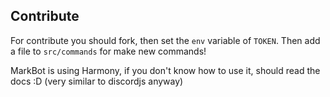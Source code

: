 ## Contribute

For contribute you should fork, then set the `env` variable of `TOKEN`.
Then add a file to `src/commands` for make new commands!

MarkBot is using Harmony, if you don't know how to use it, should read the docs :D (very similar to discordjs anyway)
